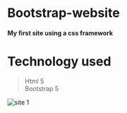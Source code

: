 # Bootstrap-website
#### My first site using a css framework
# Technology used

> Html 5 <br>
> Bootstrap 5

![site 1](https://user-images.githubusercontent.com/86839789/149977086-f4c6ba4c-c95e-4e0d-863f-ed53fad7866f.png)

